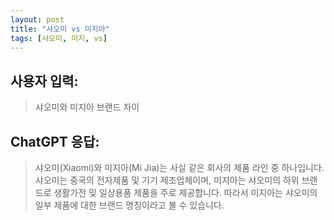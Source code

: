 ```yaml
---
layout: post
title: "샤오미 vs 미지아"
tags: [샤오미, 미지, vs]
---
```


## 사용자 입력:
> 샤오미와 미지아 브랜드 차이

## ChatGPT 응답:
> 샤오미(Xiaomi)와 미지아(Mi Jia)는 사실 같은 회사의 제품 라인 중 하나입니다. 샤오미는 중국의 전자제품 및 기기 제조업체이며, 미지아는 샤오미의 하위 브랜드로 생활가전 및 일상용품 제품을 주로 제공합니다. 따라서 미지아는 샤오미의 일부 제품에 대한 브랜드 명칭이라고 볼 수 있습니다.

